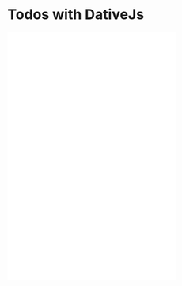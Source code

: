 # Todos with DativeJs

<iframe src="Todos.html" style="width: 340px;height: 500px;border: none"></iframe>